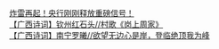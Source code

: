   
[炸雷再起！央行刚刚释放重磅信号！](http://www.dianyue.me/archives/182/kpthg1zeo591ljww/)  
[【广西诗词】钦州红石头//村歌《岗上周家》](http://www.dianyue.me/archives/064/3n1uw9m3flmtnc7o/)  
[【广西诗词】南宁罗曦//欲望无边心是岸，登临绝顶我为峰](http://www.dianyue.me/archives/064/o39ynwrmaaezex66/)